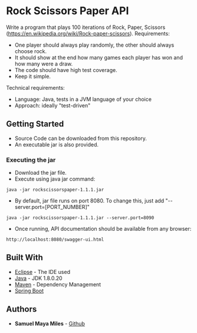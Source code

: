# Rock Scissors Paper API

Write a program that plays 100 iterations of Rock, Paper, Scissors (https://en.wikipedia.org/wiki/Rock-paper-scissors).
Requirements:

- One player should always play randomly, the other should always choose rock.
- It should show at the end how many games each player has won and how many were a draw.
- The code should have high test coverage.
- Keep it simple.

Technical requirements:

- Language: Java, tests in a JVM language of your choice
- Approach: ideally "test-driven"

## Getting Started

- Source Code can be downloaded from this repository.
- An executable jar is also provided.

### Executing the jar

- Download the jar file.
- Execute using java jar command:
```
java -jar rockscissorspaper-1.1.1.jar
```
- By default, jar file runs on port 8080. To change this, just add "--server.port=[PORT_NUMBER]"
```
java -jar rockscissorspaper-1.1.1.jar --server.port=8090
```
- Once running, API documentation should be available from any browser:
```
http://localhost:8080/swagger-ui.html
```

## Built With

* [Eclipse](https://eclipse.org/) - The IDE used
* [Java](https://www.java.com/) - JDK 1.8.0.20
* [Maven](https://maven.apache.org/) - Dependency Management
* [Spring Boot](https://projects.spring.io/spring-boot/)

## Authors

* **Samuel Maya Miles** - [Github](https://github.com/samuelmayamiles/)
